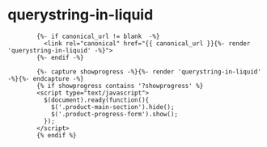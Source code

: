 # querystring-in-liquid

            {%- if canonical_url != blank  -%}
              <link rel="canonical" href="{{ canonical_url }}{%- render 'querystring-in-liquid' -%}">
            {%- endif -%}
            
            {%- capture showprogress -%}{%- render 'querystring-in-liquid' -%}{%- endcapture -%}
            {% if showprogress contains '?showprogress' %}
            <script type="text/javascript">
              $(document).ready(function(){
                $('.product-main-section').hide();
                $('.product-progress-form').show();
              });
            </script>
            {% endif %}
            
